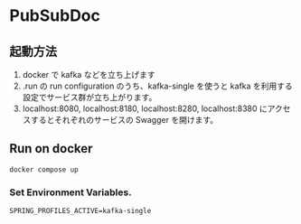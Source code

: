 # PubSubDoc

## 起動方法

1. docker で kafka などを立ち上げます
2. .run の run configuration のうち、kafka-single を使うと kafka を利用する設定でサービス群が立ち上がります。
3. localhost:8080, localhost:8180, localhost:8280, localhost:8380 にアクセスするとそれぞれのサービスの Swagger を開けます。

## Run on docker

```shell
docker compose up
```

### Set Environment Variables.

```
SPRING_PROFILES_ACTIVE=kafka-single
```

